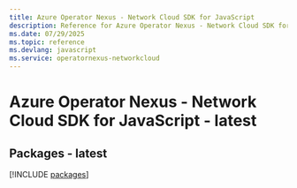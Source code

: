 ```yaml
---
title: Azure Operator Nexus - Network Cloud SDK for JavaScript
description: Reference for Azure Operator Nexus - Network Cloud SDK for JavaScript
ms.date: 07/29/2025
ms.topic: reference
ms.devlang: javascript
ms.service: operatornexus-networkcloud
---
```

# Azure Operator Nexus - Network Cloud SDK for JavaScript - latest
## Packages - latest
[!INCLUDE [packages](operator-nexus---network-cloud-index.md)]